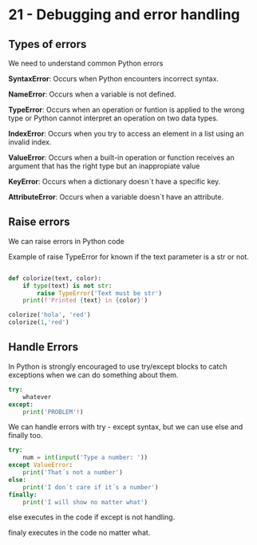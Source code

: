 # 21 - Debugging and error handling

## Types of errors

We need to understand common Python errors

**SyntaxError**: Occurs when Python encounters incorrect syntax.

**NameError**: Occurs when a variable is not defined.

**TypeError**: Occurs when an operation or funtion is applied to the wrong type or Python cannot interpret an operation on two data types.

**IndexError**: Occurs when you try to access an element in a list using an invalid index.

**ValueError**: Occurs when a built-in operation or function receives an argument that has the right type but an inappropiate value

**KeyError**: Occurs when a dictionary doesn´t have a specific key.

**AttributeError**: Occurs when a variable doesn´t have an attribute.

## Raise errors

We can raise errors in Python code

Example of raise TypeError for known if the text parameter is a str or not.

```python

def colorize(text, color):
    if type(text) is not str:
        raise TypeError('Text must be str')    
    print(f'Printed {text} in {color}')

colorize('hola', 'red')
colorize(1,'red')

```

## Handle Errors

In Python is strongly encouraged to use try/except blocks to catch exceptions when we can do something about them.

```python
try:
    whatever
except:
    print('PROBLEM'!)
```

We can handle errors with try - except syntax, but we can use else and finally too.

```python
try:
    num = int(input('Type a number: '))
except ValueError:
    print('That´s not a number')
else:
    print('I don´t care if it´s a number')
finally:
    print('I will show no matter what')
```

else executes in the code if except is not handling.

finaly executes in the code no matter what.
